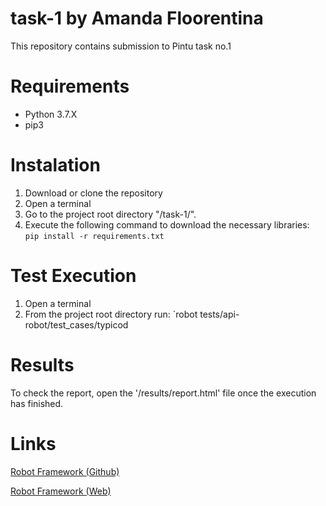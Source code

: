 # task-1 by Amanda Floorentina

This repository contains submission to Pintu task no.1

# Requirements

* Python 3.7.X
* pip3

# Instalation

1. Download or clone the repository 
2. Open a terminal
3. Go to the project root directory "/task-1/".
4. Execute the following command to download the necessary libraries:  `pip install -r requirements.txt`

# Test Execution

1. Open a terminal
2. From the project root directory run: `robot tests/api-robot/test_cases/typicod

# Results

To check the report, open the '/results/report.html' file once the execution has finished.

# Links
   
   [Robot Framework (Github)](<https://github.com/robotframework/robotframework>)
   
   [Robot Framework (Web)](<https://robotframework.org/>)
